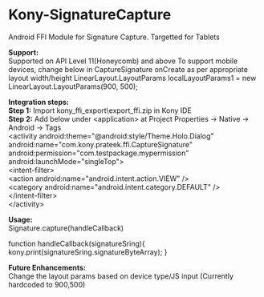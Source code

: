Kony-SignatureCapture
=====================

Android FFI Module for Signature Capture. Targetted for Tablets

<b>Support:</b><br/>
Supported on API Level 11(Honeycomb) and above
To support mobile devices, change below in CaptureSignature onCreate as per appropriate layout width/height
LinearLayout.LayoutParams localLayoutParams1 = new LinearLayout.LayoutParams(900, 500);

<b>Integration steps:</b><br/>
<b>Step 1:</b> Import kony_ffi_export\export_ffi.zip in Kony IDE
<br/>
<b>Step 2:</b> Add below under \<application\> at Project Properties -> Native -> Android -> Tags
<br/>
\<activity android:theme="@android:style/Theme.Holo.Dialog" android:name="com.kony.prateek.ffi.CaptureSignature" android:permission="com.testpackage.mypermission" android:launchMode="singleTop"><br/>
  \<intent-filter>                 
    \<action android:name="android.intent.action.VIEW" />                 
    \<category android:name="android.intent.category.DEFAULT" />             
  \</intent-filter>         
\</activity>

<b>Usage:</b><br/>
Signature.capture(handleCallback)

function handleCallback(signatureSring){
	kony.print(signatureSring.signatureByteArray);
}

<b>Future Enhancements:</b><br/>
Change the layout params based on device type/JS input (Currently hardcoded to 900,500)
